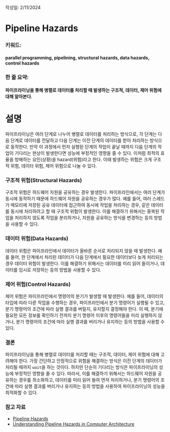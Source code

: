 작성일: 2/11/2024

# Pipeline Hazards

### 키워드:

#### parallel programming, pipelining, structural hazards, data hazards, control hazards

### 한 줄 요약:

#### 파이프라이닝을 통해 병렬로 데이터를 처리할 때 발생하는 구조적, 데이터, 제어 위험에 대해 알아본다.

# 설명

파이프라이닝은 여러 단계로 나누어 병렬로 데이터를 처리하는 방식으로, 각 단계는 다음 단계로 데이터를 전달하고 다음 단계는 이전 단계의 데이터를 받아 처리하는 방식으로 동작한다. 만약 이 과정에서 먼저 실행된 단계의 작업이 끝날 때까지 다음 단계의 작업이 기다리는 현상이 발생한다면 성능에 부정적인 영향을 줄 수 있다. 이처럼 최적의 효율을 방해하는 요인(상황)을 hazard(위험)라고 한다. 이때 발생하는 위험은 크게 구조적 위험, 데이터 위험, 제어 위험으로 나눌 수 있다.

### 구조적 위험(Structural Hazards)

구조적 위험은 하드웨어 자원을 공유하는 경우 발생한다. 파이프라인에서는 여러 단계가 동시에 동작하기 때문에 하드웨어 자원을 공유하는 경우가 많다. 예를 들어, 여러 스레드가 메모리에 저장된 공유 데이터에 접근하여 동시에 작업을 처리하는 경우, 같은 데이터를 동시에 처리하려고 할 때 구조적 위험이 발생한다. 이를 해결하기 위해서는 중복된 작업을 처리하지 않도록 작업을 분리하거나, 자원을 공유하는 방식을 변경하는 등의 방법을 사용할 수 있다.

### 데이터 위험(Data Hazards)

데이터 위험은 파이프라인에서 데이터가 올바른 순서로 처리되지 않을 때 발생한다. 예를 들어, 한 단계에서 처리된 데이터가 다음 단계에서 필요한 데이터보다 늦게 처리되는 경우 데이터 위험이 발생한다. 이를 해결하기 위해서는 데이터를 미리 읽어 들이거나, 데이터를 임시로 저장하는 등의 방법을 사용할 수 있다.

### 제어 위험(Control Hazards)

제어 위험은 파이프라인에서 명령어의 분기가 발생할 때 발생한다. 예를 들어, 데이터의 타입에 따라 다른 작업을 수행하는 경우, 파이프라인에서 분기 명령어가 실행될 수 있고, 분기 명령어의 조건에 따라 실행 결과를 버릴지, 유지할지 결정해야 한다. 이 때, 분기에 필요한 모든 정보를 확인하기 전까지 분기 명령어 이후의 명령어들을 미리 실행하지 않거나, 분기 명령어의 조건에 따라 실행 결과를 버리거나 유지하는 등의 방법을 사용할 수 있다.

### 결론

파이프라이닝을 통해 병렬로 데이터를 처리할 때는 구조적, 데이터, 제어 위험에 대해 고려해야 한다. 가장 간단하고 안정적으로 위험을 해결하는 방식은 이전 단계의 데이터가 처리될 때까지 `wait`을 하는 것이다. 하지만 단순히 기다리는 방식은 파이프라이닝의 성능에 부정적인 영향을 줄 수 있다. 따라서, 이를 해결하기 위해서는 하드웨어 자원을 공유하는 경우를 최소화하고, 데이터를 미리 읽어 들여 먼저 처리하거나, 분기 명령어의 조건에 따라 실행 결과를 버리거나 유지하는 등의 방법을 사용하여 파이프라이닝의 성능을 최적화할 수 있다.

### 참고 자료

- [Pipeline Hazards](https://www.cs.umd.edu/~meesh/411/CA-online/chapter/pipeline-hazards/index.html)
- [Understanding Pipeline Hazards in Computer Architecture](https://www.studysmarter.co.uk/explanations/computer-science/computer-organisation-and-architecture/pipeline-hazards/)
